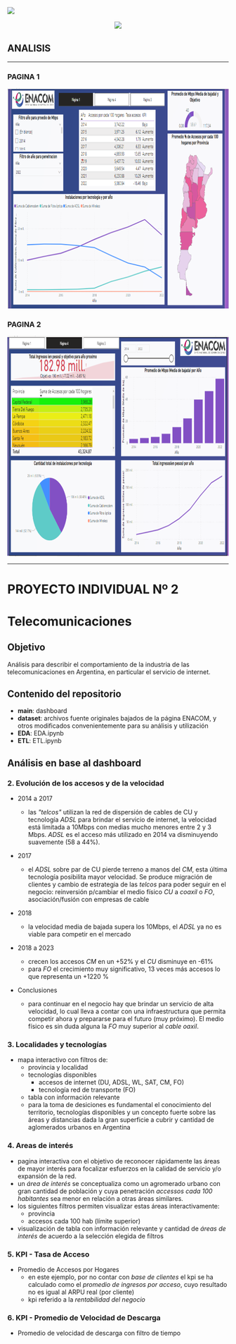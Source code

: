 <img src=https://d31uz8lwfmyn8g.cloudfront.net/Assets/logo-henry-white-lg.png><p>


<p align="center">
<img src="https://tse4.mm.bing.net/th?id=OIP.reSA0MFdOEL-ygYTvIYe8AHaCw&pid=Api&P=0&h=180"  height=300>

</p>



## **ANALISIS**

<hr>

### **PAGINA 1**
<img src="Captura de pantalla 2023-07-18 195459.png"  height=500>


### **PAGINA 2**
 
<img src="Captura de pantalla 2023-07-18 202446.png"  height=500>

<hr>

# PROYECTO INDIVIDUAL Nº 2  
# Telecomunicaciones

## Objetivo  
Análisis para describir el comportamiento de la industria de las telecomunicaciones en Argentina, en particular el servicio de internet.

## Contenido del repositorio  
* **main**:  dashboard  
* **dataset**:  archivos fuente originales bajados de la página ENACOM, y otros modificados convenientemente para su análisis y utilización
* **EDA**: EDA.ipynb
* **ETL**: ETL.ipynb
  
## Análisis en base al dashboard  
 
### 2. Evolución de los accesos y de la velocidad ###  
- 2014 a 2017
    - las *"telcos"* utilizan la red de dispersión de cables de CU y tecnología *ADSL* para brindar el servicio de internet, la velocidad está limitada a 10Mbps con medias mucho menores entre 2 y 3 Mbps. *ADSL* es el acceso más utilizado en 2014 va disminuyendo suavemente (58 a 44%).
  
- 2017
    - el *ADSL* sobre par de CU pierde terreno a manos del *CM*, esta última tecnología posibilita mayor velocidad.  Se produce migración de clientes y cambio de estrategia de las *telcos* para poder seguir en el negocio: reinversión p/cambiar el medio físico *CU* a *coaxil* o *FO*, asociación/fusión con empresas de cable
- 2018
    - la velocidad media de bajada supera los 10Mbps, el *ADSL* ya no es viable para competir en el mercado
- 2018 a 2023
    - crecen los accesos *CM* en un +52% y el *CU* disminuye en -61%
    - para *FO* el crecimiento muy significativo, 13 veces más accesos lo que representa un +1220 %
- Conclusiones
    - para continuar en el negocio hay que brindar un servicio de alta velocidad, lo cual lleva a contar con una infraestructura que permita competir ahora y prepararse para el futuro (muy próximo).  El medio físico es sin duda alguna la *FO* muy superior al *cable oaxil*.
### 3. Localidades y tecnologías ###  
- mapa interactivo con filtros de:
    - provincia y localidad
    - tecnologías disponibles
        - accesos de internet (DU, ADSL, WL, SAT, CM, FO)
        - tecnología red de transporte (FO)
    - tabla con información relevante
    - para la toma de desiciones es fundamental el conocimiento del territorio, tecnologías disponibles y un concepto fuerte sobre las áreas y distancias dada la gran superficie a cubrir y cantidad de aglomerados urbanos en Argentina
### 4. Areas de interés ###  
- pagina interactiva con el objetivo de reconocer rápidamente las áreas de mayor interés para focalizar esfuerzos en la calidad de servicio y/o expansión de la red.
- un *área de interés* se conceptualiza como un agromerado urbano con gran cantidad de población y cuya penetración *accessos cada 100 habitantes* sea menor en relación a otras áreas similares.
- los siguientes filtros permiten visualizar estas áreas interactivamente:
    - provincia
    - accesos cada 100 hab (límite superior)
- visualización de tabla con información relevante y cantidad de *áreas de interés* de acuerdo a la selección elegida de filtros


### 5. KPI - Tasa de Acceso ### 
- Promedio de Accesos por Hogares 
    - en este ejemplo, por no contar con *base de clientes* el kpi se ha calculado como el *promedio de ingresos por acceso*, cuyo resultado no es igual al ARPU real (por cliente)
    - kpi referido a la *rentabilidad del negocio* 
### 6. KPI - Promedio de Velocidad de Descarga ###  
- Promedio de velocidad de descarga con filtro de tiempo
  


